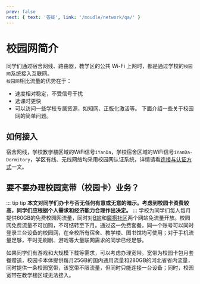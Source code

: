 ```yaml
---
prev: false
next: { text: '答疑', link: '/moudle/network/qa/' }
---
```


# 校园网简介

同学们通过宿舍网线、路由器，教学区的公共 Wi-Fi 上网时，都是通过学校的`校园网`系统接入互联网。  
`校园网`相比流量的优势在于：  

- 速度相对稳定，不受信号干扰
- 选课时更快
- 可以访问一些学校专属资源，如知网、正版化激活等。
下面介绍一些关于校园网的简单问题。

## 如何接入

宿舍网线，学校教学楼区域的WiFi信号`iYanDa`，学校宿舍区域的WiFi信号`iYanDa-Dormitory`，学区有线、无线网络均采用校园网认证系统，详情请看[连接与认证方式](https://www.bing.com)一文。

## 要不要办理校园宽带（校园卡）业务？

::: tip tip
**本文对同学们办卡与否无任何有意或无意的暗示。考虑到校园卡资费较高，同学们应根据个人需求和经济能力合理作出决定。**
:::
学校为同学们每人每月提供60GB的免费校园网流量，同时对[B站](https://www.bilibili.com)和[魔搭社区](https://www.modelscope.cn)两个网站免流量开放。校园网免费流量不可加购，不可结转至下月。通过这一免费套餐，同一个账号可以同时登录三台设备的校园网，在全校所有宿舍、教学楼、图书馆均可使用；对于手机流量足够，平时无刷剧、游戏等大量联网需求的同学已经足够。  

如果同学们有游戏和大规模下载等需求，可以考虑办理宽带。宽带为校园卡包月套餐赠送，校园卡本体提供每月25GB的国内通用流量和280GB的河北省省内流量，同时提供一条校园宽带，该宽带不限流量，但同时只能连接一台设备；同时，校园宽带在教学楼区域无法接入。
